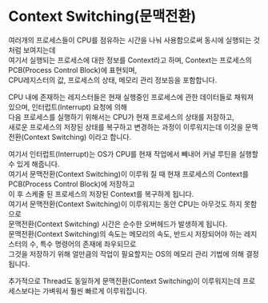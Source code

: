 # Context Switching(문맥전환) 

여러개의 프로세스들이 CPU를 점유하는 시간을 나눠 사용함으로써 동시에 실행되는 것처럼 보여지는데   
여기서 실행되는 프로세스에 대한 정보를 Context라고 하며, Context는 프로세스의 PCB(Process Control Block)에 표현되며,    
CPU레지스터의 값, 프로세스의 상태, 메모리 관리 정보등을 포함합니다.   

CPU 내에 존재하는 레지스터들은 현재 실행중인 프로세스에 관한 데이터들로 채워져 있으며, 인터럽트(Interrupt) 요청에 의해   
다음 프로세스를 실행하기 위해서는 CPU가 현재 프로세스의 상태를 저장하고,    
새로운 프로세스의 저장된 상태를 복구하고 변경하는 과정이 이루워지는데 이것을 문맥전환(Context Switching) 이라고 합니다.   

여기서 인터럽트(Interrupt)는 OS가 CPU를 현재 작업에서 빼내어 커널 루틴을 실행할 수 있게 해줍니다.   
여기서 문맥전환(Context Switching)이 이루워 질 때 현재 프로세스의 Context를 PCB(Process Control Block)에 저장하고   
이 후 스케줄 된 프로세스의 저장된 Context를 복구하게 됩니다.   
여기서 문맥전환(Context Switching)이 이루워지는 동안 CPU는 아무것도 하지 못함으로   
문맥전환(Context Switching) 시간은 순수한 오버헤드가 발생하게 됩니다.   
문맥전환(Context Switching)의 속도는 메모리의 속도, 반드시 저장되어야 하는 레지스터의 수, 특수 명령어의 존재에 좌우되므로   
그것을 저장하기 위해 얼만큼의 작업이 필요할지는 OS의 메모리 관리 기법에 의해 결정 됩니다.   

추가적으로 Thread도 동일하게 문맥전환(Context Switching)이 이루워지는데 프로세스보다는 가벼워서 훨씬 빠르게 이루워집니다.   
